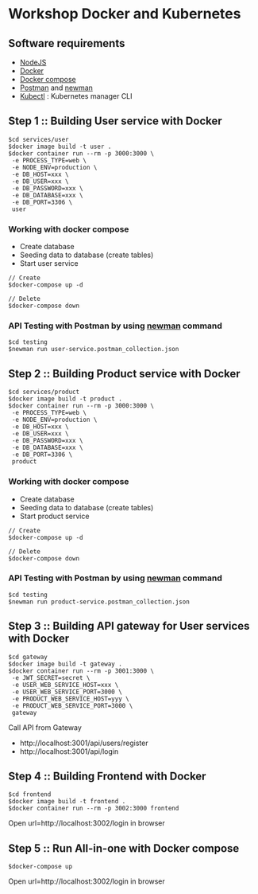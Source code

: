 # Workshop Docker and Kubernetes

## Software requirements
* [NodeJS](https://nodejs.org/en/)
* [Docker](https://www.docker.com/)
* [Docker compose](https://docs.docker.com/compose/)
* [Postman](https://www.getpostman.com/) and [newman](https://www.npmjs.com/package/newman)
* [Kubectl](https://kubernetes.io/docs/tasks/tools/install-kubectl/) : Kubernetes manager CLI


## Step 1 :: Building User service with Docker

```
$cd services/user
$docker image build -t user .
$docker container run --rm -p 3000:3000 \
 -e PROCESS_TYPE=web \
 -e NODE_ENV=production \
 -e DB_HOST=xxx \
 -e DB_USER=xxx \
 -e DB_PASSWORD=xxx \
 -e DB_DATABASE=xxx \
 -e DB_PORT=3306 \
 user
```

### Working with docker compose
* Create database 
* Seeding data to database (create tables)
* Start user service

```
// Create
$docker-compose up -d

// Delete
$docker-compose down
```

### API Testing with Postman by using [newman](https://www.npmjs.com/package/newman) command
```
$cd testing
$newman run user-service.postman_collection.json
```

## Step 2 :: Building Product service with Docker

```
$cd services/product
$docker image build -t product .
$docker container run --rm -p 3000:3000 \
 -e PROCESS_TYPE=web \
 -e NODE_ENV=production \
 -e DB_HOST=xxx \
 -e DB_USER=xxx \
 -e DB_PASSWORD=xxx \
 -e DB_DATABASE=xxx \
 -e DB_PORT=3306 \
 product
```

### Working with docker compose
* Create database 
* Seeding data to database (create tables)
* Start product service

```
// Create
$docker-compose up -d

// Delete
$docker-compose down
```

### API Testing with Postman by using [newman](https://www.npmjs.com/package/newman) command
```
$cd testing
$newman run product-service.postman_collection.json
```

## Step 3 :: Building API gateway for User services with Docker
```
$cd gateway
$docker image build -t gateway .
$docker container run --rm -p 3001:3000 \
 -e JWT_SECRET=secret \
 -e USER_WEB_SERVICE_HOST=xxx \
 -e USER_WEB_SERVICE_PORT=3000 \
 -e PRODUCT_WEB_SERVICE_HOST=yyy \
 -e PRODUCT_WEB_SERVICE_PORT=3000 \
 gateway
```

Call API from Gateway
* http://localhost:3001/api/users/register
* http://localhost:3001/api/login


## Step 4 :: Building Frontend with Docker

```
$cd frontend
$docker image build -t frontend .
$docker container run --rm -p 3002:3000 frontend
```
Open url=http://localhost:3002/login in browser



## Step 5 :: Run All-in-one with Docker compose
```
$docker-compose up
```

Open url=http://localhost:3002/login in browser

